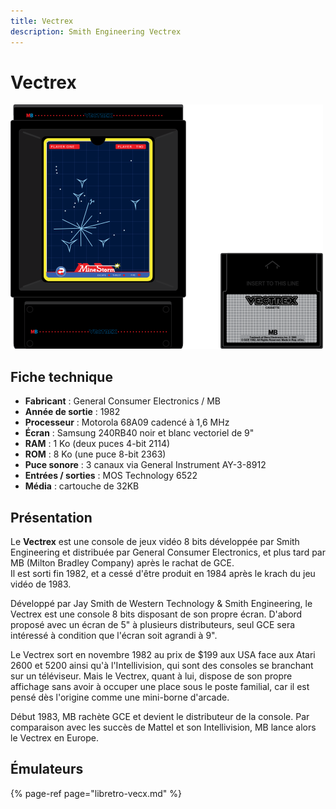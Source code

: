 ```yaml
---
title: Vectrex
description: Smith Engineering Vectrex
---
```


# Vectrex

![](/migration-images/emulateurs/consoles-de-salon/vectrex/image%20%2868%29.png)

## Fiche technique

* **Fabricant** : General Consumer Electronics / MB
* **Année de sortie** : 1982
* **Processeur** : Motorola 68A09 cadencé à 1,6 MHz
* **Écran** : Samsung 240RB40 noir et blanc vectoriel de 9"
* **RAM** : 1 Ko \(deux puces 4-bit 2114\)
* **ROM** : 8 Ko \(une puce 8-bit 2363\)
* **Puce sonore** : 3 canaux via General Instrument AY-3-8912
* **Entrées / sorties** : MOS Technology 6522
* **Média** : cartouche de 32KB

## Présentation

Le **Vectrex** est une console de jeux vidéo 8 bits développée par Smith Engineering et distribuée par General Consumer Electronics, et plus tard par MB \(Milton Bradley Company\) après le rachat de GCE.  
Il est sorti fin 1982, et a cessé d'être produit en 1984 après le krach du jeu vidéo de 1983.

Développé par Jay Smith de Western Technology & Smith Engineering, le Vectrex est une console 8 bits disposant de son propre écran. D'abord proposé avec un écran de 5" à plusieurs distributeurs, seul GCE sera intéressé à condition que l'écran soit agrandi à 9".

Le Vectrex sort en novembre 1982 au prix de $199 aux USA face aux Atari 2600 et 5200 ainsi qu'à l'Intellivision, qui sont des consoles se branchant sur un téléviseur. Mais le Vectrex, quant à lui, dispose de son propre affichage sans avoir à occuper une place sous le poste familial, car il est pensé dès l'origine comme une mini-borne d'arcade.

Début 1983, MB rachète GCE et devient le distributeur de la console. Par comparaison avec les succès de Mattel et son Intellivision, MB lance alors le Vectrex en Europe.

## Émulateurs

{% page-ref page="libretro-vecx.md" %}

